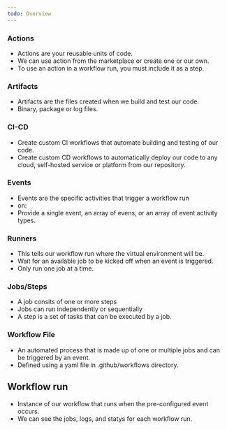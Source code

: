 ```yaml
---
todo: Overview
---
```


### Actions

* Actions are your reusable units of code. 
* We can use action from the marketplace or create one or our own. 
* To use an action in a workflow run, you must include it as a step. 

### Artifacts

* Artifacts are the files created when we build and test our code.
* Binary, package or log files.

### CI-CD

* Create custom CI workflows that automate building and testing of our code.
* Create custom CD workflows to automatically deploy our code to any cloud, self-hosted service or platform from our repository. 

### Events

* Events are the specific activities that trigger a workflow run
* on:
* Provide a single event, an array of evens, or an array of event activity types.  

### Runners

* This tells our workflow run where the virtual environment will be.
* Wait for an available job to be kicked off when an event is triggered.
* Only run one job at a time.

### Jobs/Steps

* A job consits of one or more steps
* Jobs can run independently or sequentially
* A step is a set of tasks that can be executed by a job.

### Workflow File

* An automated process that is made up of one or multiple jobs and can be triggered by an event.
* Defined using a yaml file in .github/workflows directory.

## Workflow run

* Instance of our workflow that runs when the pre-configured event occurs.
* We can see the jobs, logs, and statys for each workflow run.

